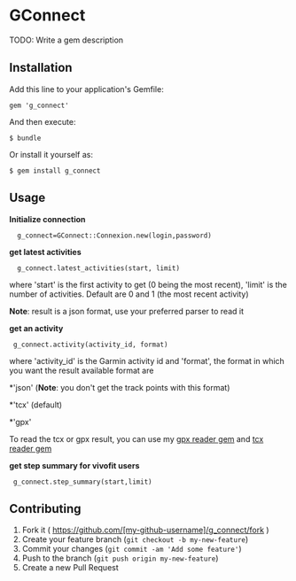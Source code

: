 # GConnect

TODO: Write a gem description

## Installation

Add this line to your application's Gemfile:

    gem 'g_connect'

And then execute:

    $ bundle

Or install it yourself as:

    $ gem install g_connect

## Usage

**Initialize connection**
```
  g_connect=GConnect::Connexion.new(login,password)
```

**get latest activities**

```
  g_connect.latest_activities(start, limit)
```
  where 'start' is the first activity to get (0 being the most recent), 'limit' is the number of activities.
  Default are 0 and 1 (the most recent activity)

  __Note__: result is a json format, use your preferred parser to read it

**get an activity**
```
 g_connect.activity(activity_id, format)
```
where 'activity_id' is the Garmin activity id and 'format', the format in which you want the result
available format are

*'json' (__Note__: you don't get the track points with this format)

*'tcx' (default)

*'gpx'

To read the tcx or gpx result, you can use my [gpx reader gem](https://github.com/tranquiliste/gpx_reader "GPX reader") and [tcx reader gem](https://github.com/tranquiliste/tcx_reader "TCX reader")

**get step summary for vivofit users**
```
 g_connect.step_summary(start,limit)
```


## Contributing

1. Fork it ( https://github.com/[my-github-username]/g_connect/fork )
2. Create your feature branch (`git checkout -b my-new-feature`)
3. Commit your changes (`git commit -am 'Add some feature'`)
4. Push to the branch (`git push origin my-new-feature`)
5. Create a new Pull Request
